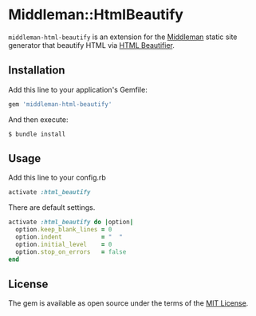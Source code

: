 # Middleman::HtmlBeautify

`middleman-html-beautify` is an extension for the [Middleman](https://middlemanapp.com/) static site generator that beautify HTML via [HTML Beautifier](https://github.com/threedaymonk/htmlbeautifier).


## Installation

Add this line to your application's Gemfile:

```ruby
gem 'middleman-html-beautify'
```

And then execute:

```
$ bundle install
```


## Usage

Add this line to your config.rb

```ruby
activate :html_beautify
```

There are default settings.

```ruby
activate :html_beautify do |option|
  option.keep_blank_lines = 0
  option.indent           = "  "
  option.initial_level    = 0
  option.stop_on_errors   = false
end
```


## License

The gem is available as open source under the terms of the [MIT License](https://opensource.org/licenses/MIT).
